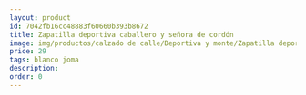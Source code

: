 ```yaml
---
layout: product
id: 7042fb16cc48883f60660b393b8672
title: Zapatilla deportiva caballero y señora de cordón
image: img/productos/calzado de calle/Deportiva y monte/Zapatilla deportiva caballero y señora de cordón=29=blanco joma.webp
price: 29
tags: blanco joma
description: 
order: 0
---
```

